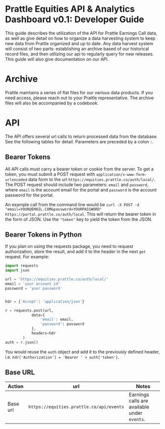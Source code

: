 Prattle Equities API & Analytics Dashboard v0.1: Developer Guide
=================================================

This guide describes the utilization of the API for Prattle Earnings Call data, as well as give detail on how to organize a data 
harvesting system to keep new data from Prattle organized and up to date. Any data harvest system will consist of two parts: establishing 
an archive based of our historical record files, and then utilizing our api to regularly query for new releases. This guide will also give
documentation on our API.

# Archive

Prattle maintains a series of flat files for our various data products. If you need access, please reach out to your Prattle representative.
The archive files will also be accompanied by a codebook.

# API

The API offers several url calls to return processed data from the database. See the following tables for detail. Parameters are preceded by a colon `:`.

## Bearer Tokens

All API calls must carry a bearer token or cookie from the server. To get a token, you must submit a POST request with `application/x-www-form-urlencoded` data form to the url `https://equities.prattle.co/auth/local/`. The POST request should include two parameters: `email` and `password`, where `email` is the account email for the portal and `password` is the account password for the portal.

An example call from the command line would be `curl -X POST -d "email=YOUR@EMAIL.COM&password=YOURPASSWORD" https://portal.prattle.co/auth/local`. This will return the bearer token in the form of JSON. Use the `"token"` key to yield the token from the JSON.

## Bearer Tokens in Python

If you plan on using the requests package, you need to request authorization, store the result, and add it to the header in the next `get` request. For example:

```python
import requests
import json

url = 'https://equities.prattle.co/auth/local/'
email = 'your account id'
password = 'your password'


hdr = {'Accept': 'application/json'}

r = requests.post(url,
			data={
				'email': email,
				'password': password
			},
			headers=hdr
		)
auth = r.json()
```
You would reuse the `auth` object and add it to the previously defined header, i.e. `hdr['Authorization'] = 'Bearer ' + auth['token']`.

## Base URL

Action | url | Notes
-----|------|-------
Base url | `https://equities.prattle.co/api/events` | Earnings calls are available under `events`.